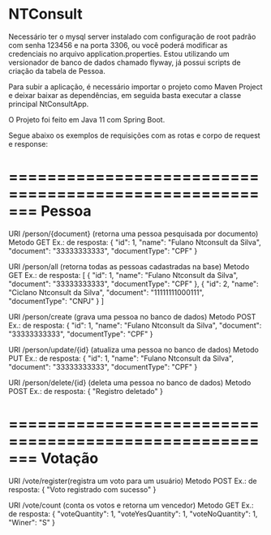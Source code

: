# NTConsult
Necessário ter o mysql server instalado com configuração de root padrão com senha 123456 e na porta 3306, ou você poderá modificar as credenciais no arquivo application.properties.
Estou utilizando um versionador de banco de dados chamado flyway, já possui scripts de criação da tabela de Pessoa.

Para subir a aplicação, é necessário importar o projeto como Maven Project e deixar baixar as dependências, em seguida basta executar a classe principal NtConsultApp.

O Projeto foi feito em Java 11 com Spring Boot.

Segue abaixo os exemplos de requisições com as rotas e corpo de request e response:

=======================================================
Pessoa
=======================================================

URI /person/{document} (retorna uma pessoa pesquisada por documento)
Metodo GET
Ex.: de resposta:
{
    "id": 1,
    "name": "Fulano Ntconsult da Silva",
    "document": "33333333333",
    "documentType": "CPF"
}

URI /person/all (retorna todas as pessoas cadastradas na base)
Metodo GET
Ex.: de resposta:
[
    {
    "id": 1,
    "name": "Fulano Ntconsult da Silva",
    "document": "33333333333",
    "documentType": "CPF"
    },
    {
    "id": 2,
    "name": "Ciclano Ntconsult da Silva",
    "document": "11111111000111",
    "documentType": "CNPJ"
    }
]

URI /person/create (grava uma pessoa no banco de dados)
Metodo POST
Ex.: de resposta:
{
"id": 1,
"name": "Fulano Ntconsult da Silva",
"document": "33333333333",
"documentType": "CPF"
}

URI /person/update/{id} (atualiza uma pessoa no banco de dados)
Metodo PUT
Ex.: de resposta:
{
"id": 1,
"name": "Fulano Ntconsult da Silva",
"document": "33333333333",
"documentType": "CPF"
}

URI /person/delete/{id} (deleta uma pessoa no banco de dados)
Metodo POST
Ex.: de resposta:
{
    "Registro deletado"
}

=======================================================
Votação
=======================================================

URI /vote/register(registra um voto para um usuário)
Metodo POST
Ex.: de resposta:
{
"Voto registrado com sucesso"
}

URI /vote/count (conta os votos e retorna um vencedor)
Metodo GET
Ex.: de resposta:
{
"voteQuantity": 1,
"voteYesQuantity": 1,
"voteNoQuantity": 1,
"Winer": "S"
}

